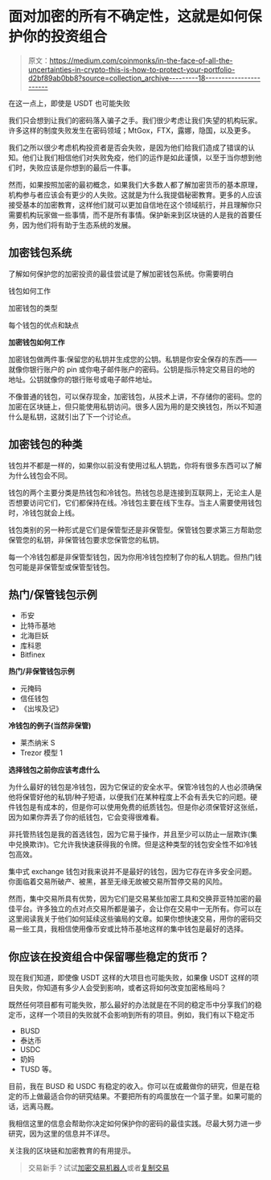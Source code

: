 # 面对加密的所有不确定性，这就是如何保护你的投资组合

> 原文：<https://medium.com/coinmonks/in-the-face-of-all-the-uncertainties-in-crypto-this-is-how-to-protect-your-portfolio-d2bf89ab0bb8?source=collection_archive---------18----------------------->

在这一点上，即使是 USDT 也可能失败

我们只会想到让我们的密码落入骗子之手。我们很少考虑让我们失望的机构玩家。许多这样的制度失败发生在密码领域；MtGox，FTX，露娜，隐国，以及更多。

我们之所以很少考虑机构投资者是否会失败，是因为他们给我们造成了错误的认知。他们让我们相信他们对失败免疫，他们的运作是如此谨慎，以至于当你想到他们时，失败应该是你想到的最后一件事。

然而，如果按照加密的最初概念，如果我们大多数人都了解加密货币的基本原理，机构参与者应该会有更少的人失败。这就是为什么我提倡秘密教育。更多的人应该接受基本的加密教育，这样他们就可以更加自信地在这个领域航行，并且理解你只需要机构玩家做一些事情，而不是所有事情。保护新来到区块链的人是我的首要任务，因为他们将有助于生态系统的发展。

## 加密钱包系统

了解如何保护您的加密投资的最佳尝试是了解加密钱包系统。你需要明白

钱包如何工作

加密钱包的类型

每个钱包的优点和缺点

**加密钱包如何工作**

加密钱包做两件事:保留您的私钥并生成您的公钥。私钥是你安全保存的东西——就像你银行账户的 pin 或你电子邮件账户的密码。公钥是指示特定交易目的地的地址。公钥就像你的银行账号或电子邮件地址。

不像普通的钱包，可以保存现金，加密钱包，从技术上讲，不存储你的密码。您的加密在区块链上，但只能使用私钥访问。很多人因为用的是交换钱包，所以不知道什么是私钥，这就引出了下一个讨论点。

## **加密钱包的种类**

钱包并不都是一样的，如果你以前没有使用过私人钥匙，你将有很多东西可以了解为什么钱包会不同。

钱包的两个主要分类是热钱包和冷钱包。热钱包总是连接到互联网上，无论主人是否想要访问它们，它们都保持在线。冷钱包主要在线下生存。当主人需要使用钱包时，冷钱包就会上线。

钱包类别的另一种形式是它们是保管型还是非保管型。保管钱包要求第三方帮助您保管您的私钥，非保管钱包要求您保管您的私钥。

每一个冷钱包都是非保管型钱包，因为你用冷钱包控制了你的私人钥匙。但热门钱包可能是非保管型或保管型钱包。

## **热门/保管钱包示例**

*   币安
*   比特币基地
*   北海巨妖
*   库科恩
*   Bitfinex

**热门/非保管钱包示例**

*   元掩码
*   信任钱包
*   《出埃及记》

**冷钱包的例子(当然非保管)**

*   莱杰纳米 S
*   Trezor 模型 1

**选择钱包之前你应该考虑什么**

为什么最好的钱包是冷钱包，因为它保证的安全水平。保管冷钱包的人也必须确保他将保管好他的私钥/种子短语，以便我们在某种程度上不会有丢失它的问题。硬件钱包是有成本的，但是你可以使用免费的纸质钱包。但是你必须保管好这张纸，因为如果你弄丢了你的纸钱包，它会变得很难看。

非托管热钱包是我的首选钱包，因为它易于操作，并且至少可以防止一层欺诈(集中兑换欺诈)。它允许我快速获得我的令牌。但是这种类型的钱包安全性不如冷钱包高效。

集中式 exchange 钱包对我来说并不是最好的钱包，因为它存在许多安全问题。你面临着交易所破产、被黑，甚至无缘无故被交易所暂停交易的风险。

然而，集中交易所具有优势，因为它们是交易某些加密工具和交换菲亚特加密的最佳平台。许多独立的点对点交易所都是骗子，会让你在交易中一无所有。你可以在这里阅读我关于他们如何延续这些骗局的文章。如果你想快速交易，用你的密码交易一些工具，我相信使用像币安或比特币基地这样的集中钱包是最好的选择。

## 你应该在投资组合中保留哪些稳定的货币？

现在我们知道，即使像 USDT 这样的大项目也可能失败，如果像 USDT 这样的项目失败，你知道有多少人会受到影响，或者这将如何改变加密格局吗？

既然任何项目都有可能失败，那么最好的办法就是在不同的稳定币中分享我们的稳定币，这样一个项目的失败就不会影响到所有的项目。例如，我们有以下稳定币

*   BUSD
*   泰达币
*   USDC
*   奶妈
*   TUSD 等。

目前，我在 BUSD 和 USDC 有稳定的收入。你可以在或戴做你的研究，但是在稳定的币上做最适合你的研究结果。不要把所有的鸡蛋放在一个篮子里。如果可能的话，远离马厩。

我相信这里的信息会帮助你决定如何保护你的密码的最佳实践。尽最大努力进一步研究，因为这里的信息并不详尽。

关注我的区块链和加密教育的有用提示。

> 交易新手？试试[加密交易机器人](/coinmonks/crypto-trading-bot-c2ffce8acb2a)或者[复制交易](/coinmonks/top-10-crypto-copy-trading-platforms-for-beginners-d0c37c7d698c)